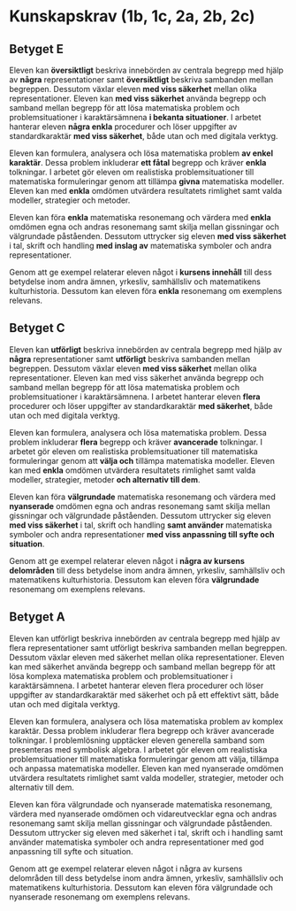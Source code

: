 # Kunskapskrav (1b, 1c, 2a, 2b, 2c)

## Betyget E

Eleven kan **översiktligt** beskriva innebörden av centrala begrepp med hjälp av **några** representationer samt **översiktligt** beskriva sambanden mellan begreppen. Dessutom växlar eleven **med viss säkerhet** mellan olika representationer. Eleven kan **med viss säkerhet** använda begrepp och samband mellan begrepp för att lösa matematiska problem och problemsituationer i karaktärsämnena **i bekanta situationer**. I arbetet hanterar eleven **några enkla** procedurer och löser uppgifter av standardkaraktär **med viss säkerhet**, både utan och med digitala verktyg.

Eleven kan formulera, analysera och lösa matematiska problem **av enkel karaktär**. Dessa problem inkluderar **ett fåtal** begrepp och kräver **enkla** tolkningar. I arbetet gör eleven om realistiska problemsituationer till matematiska formuleringar genom att tillämpa **givna** matematiska modeller. Eleven kan med **enkla** omdömen utvärdera resultatets rimlighet samt valda modeller, strategier och metoder.

Eleven kan föra **enkla** matematiska resonemang och värdera med **enkla** omdömen egna och andras resonemang samt skilja mellan gissningar och välgrundade påståenden. Dessutom uttrycker sig eleven **med viss säkerhet** i tal, skrift och handling **med inslag av** matematiska symboler och andra representationer.

Genom att ge exempel relaterar eleven något i **kursens innehåll** till dess betydelse inom andra ämnen, yrkesliv, samhällsliv och matematikens kulturhistoria. Dessutom kan eleven föra **enkla** resonemang om exemplens relevans.

## Betyget C

Eleven kan **utförligt** beskriva innebörden av centrala begrepp med hjälp av **några** representationer samt **utförligt** beskriva sambanden mellan begreppen. Dessutom växlar eleven **med viss säkerhet** mellan olika representationer. Eleven kan med viss säkerhet använda begrepp och samband mellan begrepp för att lösa matematiska problem och problemsituationer i karaktärsämnena. I arbetet hanterar eleven **flera** procedurer och löser uppgifter av standardkaraktär **med säkerhet**, både utan och med digitala verktyg.

Eleven kan formulera, analysera och lösa matematiska problem. Dessa problem inkluderar **flera** begrepp och kräver **avancerade** tolkningar. I arbetet gör eleven om realistiska problemsituationer till matematiska formuleringar genom att **välja och** tillämpa matematiska modeller. Eleven kan med **enkla** omdömen utvärdera resultatets rimlighet samt valda modeller, strategier, metoder **och alternativ till dem**.

Eleven kan föra **välgrundade** matematiska resonemang och värdera med **nyanserade** omdömen egna och andras resonemang samt skilja mellan gissningar och välgrundade påståenden. Dessutom uttrycker sig eleven **med viss säkerhet** i tal, skrift och handling **samt använder** matematiska symboler och andra representationer **med viss anpassning till syfte och situation**.

Genom att ge exempel relaterar eleven något i **några av kursens delområden** till dess betydelse inom andra ämnen, yrkesliv, samhällsliv och matematikens kulturhistoria. Dessutom kan eleven föra **välgrundade** resonemang om exemplens relevans.

## Betyget A

Eleven kan utförligt beskriva innebörden av centrala begrepp med hjälp av flera representationer samt utförligt beskriva sambanden mellan begreppen. Dessutom växlar eleven med säkerhet mellan olika representationer. Eleven kan med säkerhet använda begrepp och samband mellan begrepp för att lösa komplexa matematiska problem och problemsituationer i karaktärsämnena. I arbetet hanterar eleven flera procedurer och löser uppgifter av standardkaraktär med säkerhet och på ett effektivt sätt, både utan och med digitala verktyg.

Eleven kan formulera, analysera och lösa matematiska problem av komplex karaktär. Dessa problem inkluderar flera begrepp och kräver avancerade tolkningar. I problemlösning upptäcker eleven generella samband som presenteras med symbolisk algebra. I arbetet gör eleven om realistiska problemsituationer till matematiska formuleringar genom att välja, tillämpa och anpassa matematiska modeller. Eleven kan med nyanserade omdömen utvärdera resultatets rimlighet samt valda modeller, strategier, metoder och alternativ till dem.

Eleven kan föra välgrundade och nyanserade matematiska resonemang, värdera med nyanserade omdömen och vidareutvecklar egna och andras resonemang samt skilja mellan gissningar och välgrundade påståenden. Dessutom uttrycker sig eleven med säkerhet i tal, skrift och i handling samt använder matematiska symboler och andra representationer med god anpassning till syfte och situation.

Genom att ge exempel relaterar eleven något i några av kursens delområden till dess betydelse inom andra ämnen, yrkesliv, samhällsliv och matematikens kulturhistoria. Dessutom kan eleven föra välgrundade och nyanserade resonemang om exemplens relevans.
